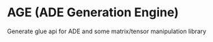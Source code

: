# AGE (ADE Generation Engine)

Generate glue api for ADE and some matrix/tensor manipulation library
